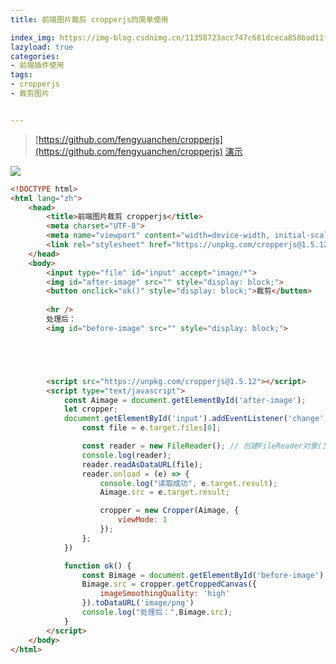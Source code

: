 ```yaml
---
title: 前端图片裁剪 cropperjs的简单使用

index_img: https://img-blog.csdnimg.cn/11358723acc747c681dceca858bad11f.gif
lazyload: true
categories:
- 前端插件使用
tags:
- cropperjs
- 裁剪图片


---
```












> [https://github.com/fengyuanchen/cropperjs](https://github.com/fengyuanchen/cropperjs)
> [演示](https://fengyuanchen.github.io/cropperjs/)


![](https://img-blog.csdnimg.cn/11358723acc747c681dceca858bad11f.gif#pic_center)




```html
<!DOCTYPE html>
<html lang="zh">
	<head>
		<title>前端图片裁剪 cropperjs</title>
		<meta charset="UTF-8">
		<meta name="viewport" content="width=device-width, initial-scale=1.0">
		<link rel="stylesheet" href="https://unpkg.com/cropperjs@1.5.12/dist/cropper.css">
	</head>
	<body>
		<input type="file" id="input" accept="image/*">
		<img id="after-image" src="" style="display: block;">
		<button onclick="ok()" style="display: block;">裁剪</button>
		
		<hr />
		处理后：
		<img id="before-image" src="" style="display: block;">





		<script src="https://unpkg.com/cropperjs@1.5.12"></script>
		<script type="text/javascript">
			const Aimage = document.getElementById('after-image');
			let cropper;
			document.getElementById('input').addEventListener('change', (e) => {
				const file = e.target.files[0];

				const reader = new FileReader(); // 创建FileReader对象(文件对象)
				console.log(reader);
				reader.readAsDataURL(file);
				reader.onload = (e) => {
					console.log("读取成功", e.target.result);
					Aimage.src = e.target.result;

					cropper = new Cropper(Aimage, {
						viewMode: 1
					});
				};
			})

			function ok() {
				const Bimage = document.getElementById('before-image');
				Bimage.src = cropper.getCroppedCanvas({
					imageSmoothingQuality: 'high'
				}).toDataURL('image/png')
				console.log("处理后：",Bimage.src);
			}
		</script>
	</body>
</html>
```


